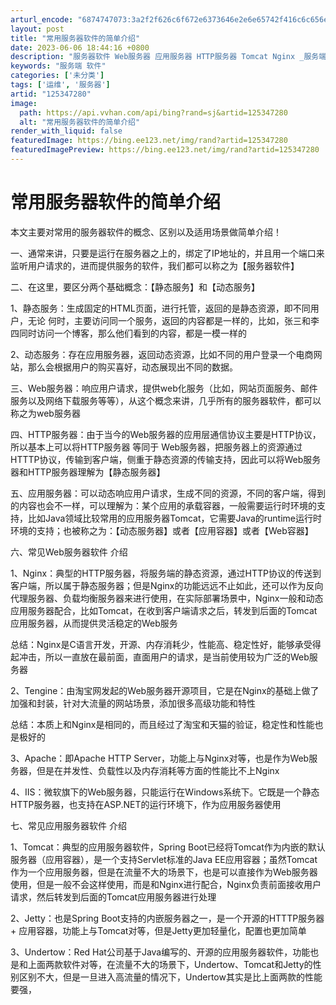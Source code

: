 ```yaml
---
arturl_encode: "6874747073:3a2f2f626c6f672e6373646e2e6e65742f416c6c656e5f522f:61727469636c652f64657461696c732f313235333437323830"
layout: post
title: "常用服务器软件的简单介绍"
date: 2023-06-06 18:44:16 +0800
description: "服务器软件 Web服务器 应用服务器 HTTP服务器 Tomcat Nginx _服务端 软件"
keywords: "服务端 软件"
categories: ['未分类']
tags: ['运维', '服务器']
artid: "125347280"
image:
  path: https://api.vvhan.com/api/bing?rand=sj&artid=125347280
  alt: "常用服务器软件的简单介绍"
render_with_liquid: false
featuredImage: https://bing.ee123.net/img/rand?artid=125347280
featuredImagePreview: https://bing.ee123.net/img/rand?artid=125347280
---
```


# 常用服务器软件的简单介绍

本文主要对常用的服务器软件的概念、区别以及适用场景做简单介绍！

一、通常来讲，只要是运行在服务器之上的，绑定了IP地址的，并且用一个端口来监听用户请求的，进而提供服务的软件，我们都可以称之为【服务器软件】

二、在这里，要区分两个基础概念：【静态服务】和【动态服务】

1、静态服务：生成固定的HTML页面，进行托管，返回的是静态资源，即不同用户，无论 何时，主要访问同一个服务，返回的内容都是一样的，比如，张三和李四同时访问一个博客，那么他们看到的内容，都是一模一样的

2、动态服务：存在应用服务器，返回动态资源，比如不同的用户登录一个电商网站，那么会根据用户的购买喜好，动态展现出不同的数据。

三、Web服务器：响应用户请求，提供web化服务（比如，网站页面服务、邮件服务以及网络下载服务等等），从这个概念来讲，几乎所有的服务器软件，都可以称之为web服务器

四、HTTP服务器：由于当今的Web服务器的应用层通信协议主要是HTTP协议，所以基本上可以将HTTP服务器 等同于 Web服务器，把服务器上的资源通过HTTTP协议，传输到客户端，侧重于静态资源的传输支持，因此可以将Web服务器和HTTP服务器理解为【静态服务器】

五、应用服务器：可以动态响应用户请求，生成不同的资源，不同的客户端，得到的内容也会不一样，可以理解为：某个应用的承载容器，一般需要运行时环境的支持，比如Java领域比较常用的应用服务器Tomcat，它需要Java的runtime运行时环境的支持；也被称之为：【动态服务器】或者【应用容器】或者【Web容器】

六、常见Web服务器软件 介绍
  
1、Nginx：典型的HTTP服务器，将服务端的静态资源，通过HTTP协议的传送到客户端，所以属于静态服务器；但是Nginx的功能远远不止如此，还可以作为反向代理服务器、负载均衡服务器来进行使用，在实际部署场景中，Nginx一般和动态应用服务器配合，比如Tomcat，在收到客户端请求之后，转发到后面的Tomcat应用服务器，从而提供灵活稳定的Web服务
  
总结：Nginx是C语言开发，开源、内存消耗少，性能高、稳定性好，能够承受得起冲击，所以一直放在最前面，直面用户的请求，是当前使用较为广泛的Web服务器

2、Tengine：由淘宝网发起的Web服务器开源项目，它是在Nginx的基础上做了加强和封装，针对大流量的网站场景，添加很多高级功能和特性
  
总结：本质上和Nginx是相同的，而且经过了淘宝和天猫的验证，稳定性和性能也是极好的

3、Apache：即Apache HTTP Server，功能上与Nginx对等，也是作为Web服务器，但是在并发性、负载性以及内存消耗等方面的性能比不上Nginx

4、IIS：微软旗下的Web服务器，只能运行在Windows系统下。它既是一个静态HTTP服务器，也支持在ASP.NET的运行环境下，作为应用服务器使用

七、常见应用服务器软件 介绍
  
1、Tomcat：典型的应用服务器软件，Spring Boot已经将Tomcat作为内嵌的默认服务器（应用容器），是一个支持Servlet标准的Java EE应用容器；虽然Tomcat作为一个应用服务器，但是在流量不大的场景下，也是可以直接作为Web服务器使用，但是一般不会这样使用，而是和Nginx进行配合，Nginx负责前面接收用户请求，然后转发到后面的Tomcat应用服务器进行处理

2、Jetty：也是Spring Boot支持的内嵌服务器之一，是一个开源的HTTTP服务器 + 应用容器，功能上与Tomcat对等，但是Jetty更加轻量化，配置也更加简单

3、Undertow：Red Hat公司基于Java编写的、开源的应用服务器软件，功能也是和上面两款软件对等，在流量不大的场景下，Undertow、Tomcat和Jetty的性别区别不大，但是一旦进入高流量的情况下，Undertow其实是比上面两款的性能要强，
